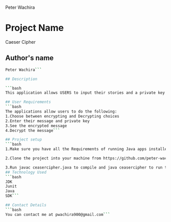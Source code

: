 Peter Wachira

# Project Name

Caeser Cipher

## Author's name


```bash
Peter Wachira```

## Description

```bash
This application allows USERS to input their stories and a private key that encrypts their meassage. A Caesar cipher is a type of substitution in which each letter is shifted a certain number of places also known as a key, down the alphabet.  For example, with a shift of 1, A would be replaced by B, B would become C, and so on. The key is an integer from 1 to 25. This cipher rotates the letters of the alphabet (A to Z). The encoding replaces each letter with the 1st to 25th next letter in the alphabet (wrapping Z to A).```

## User Requirements
```bash
The applications allow users to do the following:
1.Choose between encrypting and Decrypting choices
2.Enter their message and private key
3.See the encrypted message
4.Decrypt the message```

## Project setup
```bash
1.Make sure you have all the Requirements of running Java apps installed such as JUnit, intellij, SDK, JDK.

2.Clone the project into your machine from https://github.com/peter-wachira/CeaserCipher.git

3.Run javac ceasercipher.java to compile and java ceasercipher to run the program```
## Technology Used
```bash
JDK
Junit
Java
SDK```

## Contact Details
```bash
You can contact me at pwachira900@gmail.com```